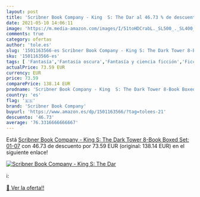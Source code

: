 ```yaml
---
layout: post
title: 'Scribner Book Company - King  S: The Dar al 46.73 % de descuento'
date: 2021-05-10 14:06:11
image: 'https://m.media-amazon.com/images/I/51toHDCrabL._SL500_._SL400_.jpg'
comments: true
category: ofertas
author: 'tole.es'
slug: '1501163566-es Scribner Book Company - King S: The Dark Tower 8-Book...'
sku: '1501163566-es'
tags: [ 'Fantasía','Fantasía oscura','Fantasía y ciencia ficción','Ficción por género','Libros','Literatura y ficción','Policíaca, negra y suspense','Terror','Thriller y suspense','Thrillers sobrenaturales','Thrillers suspense','scribner book company', ]
actualPrice: 73.59 EUR
currency: EUR
price: 73.59
comparePrice: 138.14 EUR
prodname: 'Scribner Book Company - King  S: The Dark Tower 8-Book Boxed Set: 01-07'
country: 'es'
flag: '🇪🇸'
brand: 'Scribner Book Company'
buyurl: 'https://www.amazon.es/dp/1501163566/?tag=tolees-21'
descuento: '46.73'
average: '76.3316666666667'
---
```


Está [Scribner Book Company - King  S: The Dark Tower 8-Book Boxed Set: 01-07](https://www.amazon.es/dp/1501163566/?tag=tolees-21) con 46.73 de descuento por 73.59 EUR (original: 138.14 EUR) en el siguiente enlace!

[![Scribner Book Company - King  S: The Dar](https://m.media-amazon.com/images/I/51toHDCrabL._SL500_._SL400_.jpg)](https://www.amazon.es/dp/1501163566/?tag=tolees-21)

ℹ️:


[🛒 Ver la oferta!!](https://www.amazon.es/dp/1501163566/?tag=tolees-21)
